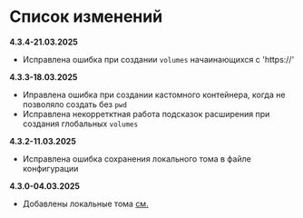 # Список изменений

**4.3.4-21.03.2025**

- Исправлена ошибка при создании `volumes` начаинающихся с 'https://'

**4.3.3-18.03.2025**

- Иправлена ошибка при создании кастомного контейнера, когда не позволяло создать без `pwd`
- Исправлена некорретктная работа подсказок расширения при создания глобальных `volumes`

**4.3.2-11.03.2025**

- Исправлена ошибка сохранения локального тома в файле конфигурации

**4.3.0-04.03.2025**

- Добавлены локальные тома [см.](https://conhos.ru/docs/ConfigFile.md#volumes)
